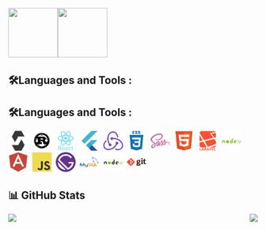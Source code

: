 <P>
  <img align="left" src="https://media.giphy.com/media/jRf5fsn8G6YaogAWxn/giphy.gif" width="100" height="100"/>
  <img src="https://media.giphy.com/media/jRf5fsn8G6YaogAWxn/giphy.gif" width="100" height="100"/>
  <h2>🛠Languages and Tools :</h2>
</P>

<div>
  <h2>🛠Languages and Tools :</h2>
</div>
<div>
  <img src="https://github.com/devicons/devicon/blob/master/icons/solidity/solidity-plain.svg" title="solidity" alt="solidity" width="40" height="40"/>&nbsp;
  <img src="https://github.com/devicons/devicon/blob/master/icons/rust/rust-plain.svg" title="rust" alt="rust" width="40" height="40"/>&nbsp;
  <img src="https://github.com/devicons/devicon/blob/master/icons/react/react-original-wordmark.svg" title="React" alt="React" width="40" height="40"/>&nbsp;
  <img src="https://github.com/devicons/devicon/blob/master/icons/flutter/flutter-original.svg" title="Flutter" alt="Flutter" width="40" height="40"/>&nbsp;
  <img src="https://github.com/devicons/devicon/blob/master/icons/redux/redux-original.svg" title="Redux" alt="Redux " width="40" height="40"/>&nbsp;
  <img src="https://github.com/devicons/devicon/blob/master/icons/css3/css3-plain-wordmark.svg"  title="CSS3" alt="CSS" width="40" height="40"/>&nbsp;
  <img src="https://github.com/devicons/devicon/blob/master/icons/sass/sass-original.svg"  title="CSS3" alt="SCSS" width="40" height="40"/>&nbsp;
  <img src="https://github.com/devicons/devicon/blob/master/icons/html5/html5-original.svg" title="HTML5" alt="HTML" width="40" height="40"/>&nbsp;
  <img src="https://github.com/devicons/devicon/blob/master/icons/laravel/laravel-plain-wordmark.svg" title="Java" alt="Java" width="40" height="40"/>&nbsp;
  <img src="https://github.com/devicons/devicon/blob/master/icons/nodejs/nodejs-plain-wordmark.svg" title="Node.js" alt="Java" width="40" height="40"/>&nbsp;
  <img src="https://github.com/devicons/devicon/blob/master/icons/angularjs/angularjs-plain.svg" title="Angular.js" alt="Angular" width="40" height="40"/>&nbsp;
  <img src="https://github.com/devicons/devicon/blob/master/icons/javascript/javascript-original.svg" title="JavaScript" alt="JavaScript" width="40" height="40"/>&nbsp;
  <img src="https://github.com/devicons/devicon/blob/master/icons/gatsby/gatsby-original.svg" title="Gatsby"  alt="Gatsby" width="40" height="40"/>&nbsp;
  <img src="https://github.com/devicons/devicon/blob/master/icons/mysql/mysql-original-wordmark.svg" title="MySQL"  alt="MySQL" width="40" height="40"/>&nbsp;
  <img src="https://github.com/devicons/devicon/blob/master/icons/nodejs/nodejs-original-wordmark.svg" title="NodeJS" alt="NodeJS" width="40" height="40"/>&nbsp;
  <img src="https://github.com/devicons/devicon/blob/master/icons/git/git-original-wordmark.svg" title="Git" **alt="Git" width="40" height="40"/>
</div>

<h2>📊 GitHub Stats </h2>
<p>
<img align="" height="150px" src="https://github-readme-stats.vercel.app/api?username=lukaskelley&layout=compact&theme=vision-friendly-dark" >
<img align="right" height="150px" src="https://github-readme-stats.vercel.app/api/top-langs/?username=lukaskelley&layout=compact&theme=vision-friendly-dark">
</p>
